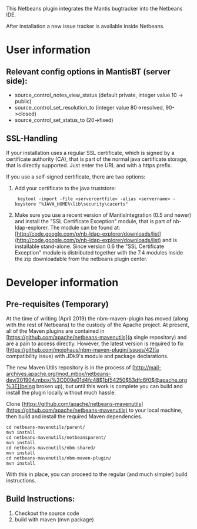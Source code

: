 This Netbeans plugin integrates the Mantis bugtracker into the Netbeans IDE.

After installation a new issue tracker is available inside Netbeans.

# User information
## Relevant config options in MantisBT (server side):

- source_control_notes_view_status (default private, integer value 10 -> public)
- source_control_set_resolution_to (integer value 80->resolved, 90->closed)
- source_control_set_status_to (20->fixed)

## SSL-Handling

If your installation uses a regular SSL certificate, which is signed by a 
certificate authority (CA), that is part of the normal java certificate storage,
that is directly supported. Just enter the URL and with a https prefix.

If you use a self-signed certificate, there are two options:

1. Add your certificate to the java truststore:

        keytool -import -file <servercertfile> -alias <servername> -keystore "%JAVA_HOME%\lib\security\cacerts"

2. Make sure you use a recent version of MantisIntegration (0.5 and newer) and
install the "SSL Certificate Exception" module, that is part of nb-ldap-explorer.
The module can be found at: [http://code.google.com/p/nb-ldap-explorer/downloads/list](http://code.google.com/p/nb-ldap-explorer/downloads/list)
and is installable stand-alone. Since version 0.6 the "SSL Certificate Exception"
module is distributed together with the 7.4 modules inside the zip downloadable
from the netbeans plugin center.

# Developer information
## Pre-requisites (Temporary)

At the time of writing (April 2019) the nbm-maven-plugin has moved (along with the rest of Netbeans)
to the custody of the Apache project. At present, all of the Maven plugins are contained in
[https://github.com/apache/netbeans-mavenutils](a single repository) and are a pain to access directly. 
However, the latest version is required to fix [https://github.com/mojohaus/nbm-maven-plugin/issues/42](a compatibility issue)
with JDk9's module and package declarations. 

The new Maven Utils repository is in the process of [http://mail-archives.apache.org/mod_mbox/netbeans-dev/201904.mbox/%3C009e01d4fc48$1bf54250$53dfc6f0$@apache.org%3E](being broken up),
but until this work is complete you can build and install the plugin locally without much hassle.

Clone [https://github.com/apache/netbeans-mavenutils](https://github.com/apache/netbeans-mavenutils) 
to your local machine, then build and install the required Maven dependencies.

```
cd netbeans-mavenutils/parent/  
mvn install  
cd netbeans-mavenutils/netbeansparent/  
mvn install  
cd netbeans-mavenutils/nbm-shared/  
mvn install  
cd netbeans-mavenutils/nbm-maven-plugin/
mvn install  
```

With this in place, you can proceed to the regular (and much simpler) build instructions.

## Build Instructions:

1. Checkout the source code
2. build with maven (mvn package)